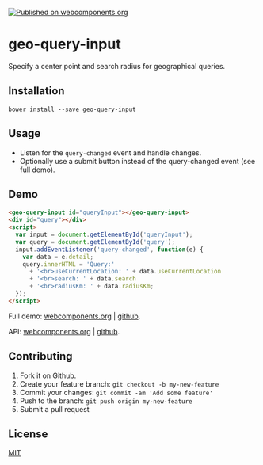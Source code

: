 [![Published on webcomponents.org](https://img.shields.io/badge/webcomponents.org-published-blue.svg)](https://www.webcomponents.org/element/jifalops/geo-query-input)

# geo-query-input
Specify a center point and search radius for geographical queries.

## Installation

```
bower install --save geo-query-input
```

## Usage
* Listen for the `query-changed` event and handle changes.
* Optionally use a submit button instead of the query-changed event (see full demo).

## Demo
<!--
```
<custom-element-demo>
  <template>
    <script src="../webcomponentsjs/webcomponents-lite.js"></script>
    <link rel="import" href="geo-query-input.html">
    <next-code-block></next-code-block>
  </template>
</custom-element-demo>
```
-->

```html
<geo-query-input id="queryInput"></geo-query-input>
<div id="query"></div>
<script>
  var input = document.getElementById('queryInput');
  var query = document.getElementById('query');
  input.addEventListener('query-changed', function(e) {
    var data = e.detail;
    query.innerHTML = 'Query:'
      + '<br>useCurrentLocation: ' + data.useCurrentLocation
      + '<br>search: ' + data.search
      + '<br>radiusKm: ' + data.radiusKm;
  });
</script>
```

Full demo:
[webcomponents.org](https://www.webcomponents.org/element/jifalops/geo-query-input/demo/demo/index.html)
| [github](https://jifalops.github.io/geo-query-input/components/geo-query-input/demo/).

API: [webcomponents.org](https://www.webcomponents.org/element/jifalops/geo-query-input/geo-query-input)
| [github](https://jifalops.github.io/geo-query-input).


## Contributing

1. Fork it on Github.
2. Create your feature branch: `git checkout -b my-new-feature`
3. Commit your changes: `git commit -am 'Add some feature'`
4. Push to the branch: `git push origin my-new-feature`
5. Submit a pull request

## License

[MIT](https://opensource.org/licenses/MIT)
